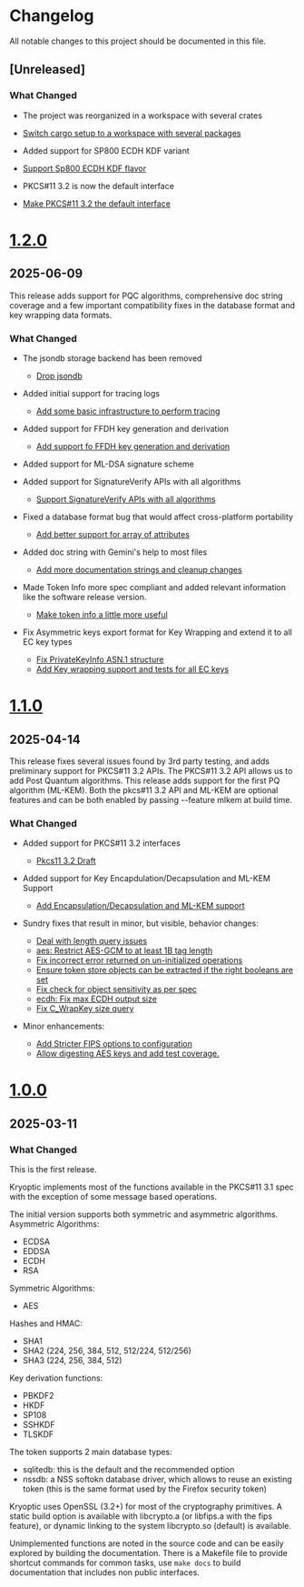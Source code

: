 # Changelog

All notable changes to this project should be documented in this file.

## [Unreleased]

### What Changed

* The project was reorganized in a workspace with several crates
 - [Switch cargo setup to a workspace with several
    packages](https://github.com/latchset/kryoptic/pull/263)

* Added support for SP800 ECDH KDF variant
 - [Support Sp800 ECDH KDF
    flavor](https://github.com/latchset/kryoptic/pull/273)

* PKCS#11 3.2 is now the default interface
 - [Make PKCS#11 3.2 the default
    interface](https://github.com/latchset/kryoptic/pull/276)

# [1.2.0]
## 2025-06-09

This release adds support for PQC algorithms, comprehensive doc string coverage
and a few important compatibility fixes in the database format and key wrapping
data formats.

### What Changed

* The jsondb storage backend has been removed
  - [Drop jsondb](https://github.com/latchset/kryoptic/pull/262)

* Added initial support for tracing logs
  - [Add some basic infrastructure to perform
     tracing](https://github.com/latchset/kryoptic/pull/259)

* Added support for FFDH key generation and derivation
  - [Add support fo FFDH key generation and
     derivation](https://github.com/latchset/kryoptic/pull/257)

* Added support for ML-DSA signature scheme

* Added support for SignatureVerify APIs with all algorithms
  - [Support SignatureVerify APIs with all
     algorithms](https://github.com/latchset/kryoptic/pull/216)

* Fixed a database format bug that would affect cross-platform portability
  - [Add better support for array of
     attributes](https://github.com/latchset/kryoptic/pull/219)

* Added doc string with Gemini's help to most files
  - [Add more documentation strings and cleanup
     changes](https://github.com/latchset/kryoptic/pull/229)

* Made Token Info more spec compliant and added relevant information like the
  software release version.
  - [Make token info a little more
     useful](https://github.com/latchset/kryoptic/pull/237)

* Fix Asymmetric keys export format for Key Wrapping and extend it to all EC key
  types
  - [Fix PrivateKeyInfo ASN.1
     structure](https://github.com/latchset/kryoptic/pull/238)
  - [Add Key wrapping support and tests for all EC
     keys](https://github.com/latchset/kryoptic/pull/239)

# [1.1.0]
## 2025-04-14

This release fixes several issues found by 3rd party testing, and adds
preliminary support for PKCS#11 3.2 APIs.
The PKCS#11 3.2 API allows us to add Post Quantum algorithms.
This release adds support for the first PQ algorithm (ML-KEM).
Both the pkcs#11 3.2 API and ML-KEM are optional features and can be
both enabled by passing --feature mlkem at build time.

### What Changed

* Added support for PKCS#11 3.2 interfaces
  - [Pkcs11 3.2 Draft](https://github.com/latchset/kryoptic/pull/149)

* Added support for Key Encapdulation/Decapsulation and ML-KEM Support
  - [Add Encapsulation/Decapsulation and ML-KEM
     support](https://github.com/latchset/kryoptic/pull/197)

* Sundry fixes that result in minor, but visible, behavior changes:
  - [Deal with length query
     issues](https://github.com/latchset/kryoptic/pull/185)
  - [aes: Restrict AES-GCM to at least 1B tag
     length](https://github.com/latchset/kryoptic/pull/189)
  - [Fix incorrect error returned on un-initialized
     operations](https://github.com/latchset/kryoptic/pull/192)
  - [Ensure token store objects can be extracted if the right booleans are
     set](https://github.com/latchset/kryoptic/pull/194)
  - [Fix check for object sensitivity as per
     spec](https://github.com/latchset/kryoptic/pull/198)
  - [ecdh: Fix max ECDH output
     size](https://github.com/latchset/kryoptic/pull/203)
  - [Fix C_WrapKey size query](https://github.com/latchset/kryoptic/pull/202)

* Minor enhancements:
  - [Add Stricter FIPS options to
     configuration](https://github.com/latchset/kryoptic/pull/199)
  - [Allow digesting AES keys and add test
     coverage.](https://github.com/latchset/kryoptic/pull/204)


# [1.0.0]
## 2025-03-11

### What Changed

This is the first release.

Kryoptic implements most of the functions available in the PKCS#11 3.1 spec with
the exception of some message based operations.

The initial version supports both symmetric and asymmetric algorithms.
Asymmetric Algorithms:
- ECDSA
- EDDSA
- ECDH
- RSA

Symmetric Algorithms:
- AES

Hashes and HMAC:
- SHA1
- SHA2 (224, 256, 384, 512, 512/224, 512/256)
- SHA3 (224, 256, 384, 512)

Key derivation functions:
- PBKDF2
- HKDF
- SP108
- SSHKDF
- TLSKDF

The token supports 2 main database types:
- sqlitedb: this is the default and the recommended option
- nssdb: a NSS softokn database driver, which allows to reuse
an existing token (this is the same format used by the Firefox
security token)

Kryoptic uses OpenSSL (3.2+) for most of the cryptography primitives.
A static build option is available with libcrypto.a (or libfips.a with the
fips feature), or dynamic linking to the system libcrypto.so (default) is
available.

Unimplemented functions are noted in the source code and can be easily
explored by building the documentation. There is a Makefile file to provide
shortcut commands for common tasks, use `make docs` to build documentation
that includes non public interfaces.

[1.0.0]: https://github.com/latchset/kryoptic/releases/tag/v1.0.0
[1.1.0]: https://github.com/latchset/kryoptic/releases/tag/v1.1.0
[1.2.0]: https://github.com/latchset/kryoptic/releases/tag/v1.2.0
